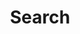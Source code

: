 ---
title: "Search"
layout: "search"
url: "/search"
summary: "search"
placeholder: "Keywords Here"

params:
    fuseOpts:
        isCaseSensitive: false
        shouldSort: true
        keys: ["title", "permalink", "summary", "content"]
---